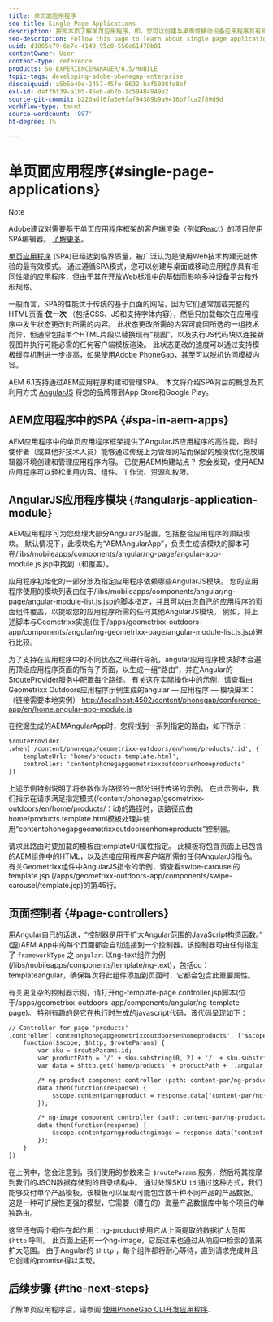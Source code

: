 ```yaml
---
title: 单页面应用程序
seo-title: Single Page Applications
description: 按照本页了解单页应用程序，即，您可以创建与桌面或移动设备应用程序具有相同性能的应用程序。
seo-description: Follow this page to learn about single page applications, that is, you can create an application that performs identically to a desktop or mobile application.
uuid: d1865e79-6e7c-4149-95c0-556e61478b01
contentOwner: User
content-type: reference
products: SG_EXPERIENCEMANAGER/6.5/MOBILE
topic-tags: developing-adobe-phonegap-enterprise
discoiquuid: a5b5e40e-2457-45fe-9632-baf5008fe8bf
exl-id: daf7bf39-a105-46eb-ab7b-1c59484949e2
source-git-commit: b220adf6fa3e9faf94389b9a9416b7fca2f89d9d
workflow-type: tm+mt
source-wordcount: '987'
ht-degree: 1%

---
```


# 单页面应用程序{#single-page-applications}

>[!NOTE]
>
>Adobe建议对需要基于单页应用程序框架的客户端渲染（例如React）的项目使用SPA编辑器。 [了解更多](/help/sites-developing/spa-overview.md)。

[单页应用程序](https://en.wikipedia.org/wiki/Single-page_application) (SPA)已经达到临界质量，被广泛认为是使用Web技术构建无缝体验的最有效模式。 通过遵循SPA模式，您可以创建与桌面或移动应用程序具有相同性能的应用程序，但由于其在开放Web标准中的基础而影响多种设备平台和外形规格。

一般而言，SPA的性能优于传统的基于页面的网站，因为它们通常加载完整的HTML页面 **仅一次** （包括CSS、JS和支持字体内容），然后只加载每次在应用程序中发生状态更改时所需的内容。 此状态更改所需的内容可能因所选的一组技术而异，但通常包括单个HTML片段以替换现有“视图”，以及执行JS代码块以连接新视图并执行可能必需的任何客户端模板渲染。 此状态更改的速度可以通过支持模板缓存机制进一步提高，如果使用Adobe PhoneGap，甚至可以脱机访问模板内容。

AEM 6.1支持通过AEM应用程序构建和管理SPA。 本文将介绍SPA背后的概念及其利用方式 [AngularJS](https://angularjs.org/) 将您的品牌带到App Store和Google Play。

## AEM应用程序中的SPA {#spa-in-aem-apps}

AEM应用程序中的单页应用程序框架提供了AngularJS应用程序的高性能，同时使作者（或其他非技术人员）能够通过传统上为管理网站而保留的触摸优化拖放编辑器环境创建和管理应用程序内容。 已使用AEM构建站点？ 您会发现，使用AEM应用程序可以轻松重用内容、组件、工作流、资源和权限。

## AngularJS应用程序模块 {#angularjs-application-module}

AEM应用程序可为您处理大部分AngularJS配置，包括整合应用程序的顶级模块。 默认情况下，此模块名为“AEMAngularApp”，负责生成该模块的脚本可在/libs/mobileapps/components/angular/ng-page/angular-app-module.js.jsp中找到（和覆盖）。

应用程序初始化的一部分涉及指定应用程序依赖哪些AngularJS模块。 您的应用程序使用的模块列表由位于/libs/mobileapps/components/angular/ng-page/angular-module-list.js.jsp的脚本指定，并且可以由您自己的应用程序的页面组件覆盖，以提取您的应用程序所需的任何其他AngularJS模块。 例如，将上述脚本与Geometrixx实施(位于/apps/geometrixx-outdoors-app/components/angular/ng-geometrixx-page/angular-module-list.js.jsp)进行比较。

为了支持在应用程序中的不同状态之间进行导航，angular应用程序模块脚本会遍历顶级应用程序页面的所有子页面，以生成一组“路由”，并在Angular的$routeProvider服务中配置每个路径。 有关这在实际操作中的示例，请查看由Geometrixx Outdoors应用程序示例生成的angular — 应用程序 — 模块脚本： （链接需要本地实例） [http://localhost:4502/content/phonegap/conference-app/en/home.angular-app-module.js](http://localhost:4502/content/phonegap/conference-app/en/home.angular-app-module.js)

在挖掘生成的AEMAngularApp时，您将找到一系列指定的路由，如下所示：

```xml
$routeProvider
.when('/content/phonegap/geometrixx-outdoors/en/home/products/:id', {
    templateUrl: 'home/products.template.html',
    controller: 'contentphonegapgeometrixxoutdoorsenhomeproducts'
})
```

上述示例特别说明了将参数作为路径的一部分进行传递的示例。 在此示例中，我们指示在请求满足指定模式(/content/phonegap/geometrixx-outdoors/en/home/products/：id)的路径时，该路径应由home/products.template.html模板处理并使用“contentphonegapgeometrixxoutdoorsenhomeproducts”控制器。

请求此路由时要加载的模板由templateUrl属性指定。 此模板将包含页面上已包含的AEM组件中的HTML，以及连接应用程序客户端所需的任何AngularJS指令。 有关Geometrixx组件中AngularJS指令的示例，请查看swipe-carousel的template.jsp (/apps/geometrixx-outdoors-app/components/swipe-carousel/template.jsp)的第45行。

## 页面控制者 {#page-controllers}

用Angular自己的话说，“控制器是用于扩大Angular范围的JavaScript构造函数。” ([源](https://docs.angularjs.org/guide/controller))AEM App中的每个页面都会自动连接到一个控制器，该控制器可由任何指定了 `frameworkType` 之 `angular`. 以ng-text组件为例(/libs/mobileapps/components/template/ng-text)，包括cq：templateangular，确保每次将此组件添加到页面时，它都会包含此重要属性。

有关更复杂的控制器示例，请打开ng-template-page controller.jsp脚本(位于/apps/geometrixx-outdoors-app/components/angular/ng-template-page)。 特别有趣的是它在执行时生成的javascript代码，该代码呈现如下：

```xml
// Controller for page 'products'
.controller('contentphonegapgeometrixxoutdoorsenhomeproducts', ['$scope', '$http', '$routeParams',
    function($scope, $http, $routeParams) {
        var sku = $routeParams.id;
        var productPath = '/' + sku.substring(0, 2) + '/' + sku.substring(0, 4) + '/' + sku;
        var data = $http.get('home/products' + productPath + '.angular.json' + cacheKiller);

        /* ng-product component controller (path: content-par/ng-product) */
        data.then(function(response) {
            $scope.contentparngproduct = response.data["content-par/ng-product"].items;
        });

        /* ng-image component controller (path: content-par/ng-product/ng-image) */
        data.then(function(response) {
            $scope.contentparngproductngimage = response.data["content-par/ng-product/ng-image"].items;
        });
    }
])
```

在上例中，您会注意到，我们使用的参数来自 `$routeParams` 服务，然后将其按摩到我们的JSON数据存储到的目录结构中。 通过处理SKU `id` 通过这种方式，我们能够交付单个产品模板，该模板可以呈现可能包含数千种不同产品的产品数据。 这是一种可扩展性更强的模型，它需要（潜在的）海量产品数据库中每个项目的单独路由。

这里还有两个组件在起作用：ng-product使用它从上面提取的数据扩大范围 `$http` 呼叫。 此页面上还有一个ng-image，它反过来也通过从响应中检索的值来扩大范围。 由于Angular的 `$http` ，每个组件都将耐心等待，直到请求完成并且它创建的promise得以实现。

## 后续步骤 {#the-next-steps}

了解单页应用程序后，请参阅 [使用PhoneGap CLI开发应用程序](/help/mobile/phonegap-apps-pg-cli.md).
